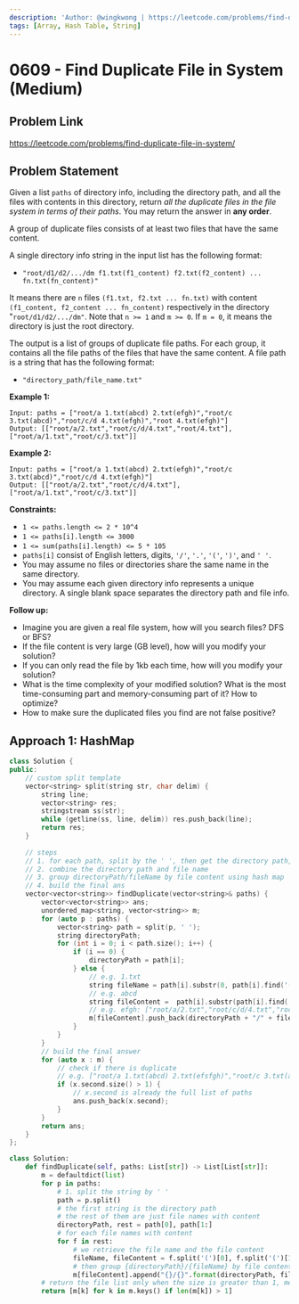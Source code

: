 ```yaml
---
description: 'Author: @wingkwong | https://leetcode.com/problems/find-duplicate-file-in-system/'
tags: [Array, Hash Table, String]
---
```


# 0609 - Find Duplicate File in System (Medium) 

## Problem Link

https://leetcode.com/problems/find-duplicate-file-in-system/

## Problem Statement

Given a list `paths` of directory info, including the directory path, and all the files with contents in this directory, return *all the duplicate files in the file system in terms of their paths*. You may return the answer in **any order**.

A group of duplicate files consists of at least two files that have the same content.

A single directory info string in the input list has the following format:

- `"root/d1/d2/.../dm f1.txt(f1_content) f2.txt(f2_content) ... fn.txt(fn_content)"`

It means there are `n` files `(f1.txt, f2.txt ... fn.txt)` with content `(f1_content, f2_content ... fn_content)` respectively in the directory "`root/d1/d2/.../dm"`. Note that `n >= 1` and `m >= 0`. If `m = 0`, it means the directory is just the root directory.

The output is a list of groups of duplicate file paths. For each group, it contains all the file paths of the files that have the same content. A file path is a string that has the following format:

- `"directory_path/file_name.txt"`

**Example 1:**

```
Input: paths = ["root/a 1.txt(abcd) 2.txt(efgh)","root/c 3.txt(abcd)","root/c/d 4.txt(efgh)","root 4.txt(efgh)"]
Output: [["root/a/2.txt","root/c/d/4.txt","root/4.txt"],["root/a/1.txt","root/c/3.txt"]]
```

**Example 2:**

```
Input: paths = ["root/a 1.txt(abcd) 2.txt(efgh)","root/c 3.txt(abcd)","root/c/d 4.txt(efgh)"]
Output: [["root/a/2.txt","root/c/d/4.txt"],["root/a/1.txt","root/c/3.txt"]]
```

**Constraints:**

- `1 <= paths.length <= 2 * 10^4`
- `1 <= paths[i].length <= 3000`
- `1 <= sum(paths[i].length) <= 5 * 105`
- `paths[i]` consist of English letters, digits, `'/'`, `'.'`, `'('`, `')'`, and `' '`.
- You may assume no files or directories share the same name in the same directory.
- You may assume each given directory info represents a unique directory. A single blank space separates the directory path and file info.

**Follow up:**

- Imagine you are given a real file system, how will you search files? DFS or BFS?
- If the file content is very large (GB level), how will you modify your solution?
- If you can only read the file by 1kb each time, how will you modify your solution?
- What is the time complexity of your modified solution? What is the most time-consuming part and memory-consuming part of it? How to optimize?
- How to make sure the duplicated files you find are not false positive?

## Approach 1: HashMap

<Tabs>
<TabItem value="cpp" label="C++">
<SolutionAuthor name="@wingkwong"/>

```cpp
class Solution {
public:
    // custom split template
    vector<string> split(string str, char delim) {
        string line;
        vector<string> res;
        stringstream ss(str);
        while (getline(ss, line, delim)) res.push_back(line);
        return res;
    }
    
    // steps
    // 1. for each path, split by the ' ', then get the directory path, file name and file content
    // 2. combine the directory path and file name
    // 3. group directoryPath/fileName by file content using hash map
    // 4. build the final ans 
    vector<vector<string>> findDuplicate(vector<string>& paths) {
        vector<vector<string>> ans;
        unordered_map<string, vector<string>> m;
        for (auto p : paths) {
            vector<string> path = split(p, ' ');
            string directoryPath;
            for (int i = 0; i < path.size(); i++) {
                if (i == 0) {
                    directoryPath = path[i];
                } else {
                    // e.g. 1.txt
                    string fileName = path[i].substr(0, path[i].find('('));
                    // e.g. abcd
                    string fileContent =  path[i].substr(path[i].find('(') + 1, path[i].find(')') - path[i].find('(') - 1);
                    // e.g. efgh: ["root/a/2.txt","root/c/d/4.txt","root/4.txt"]
                    m[fileContent].push_back(directoryPath + "/" + fileName);
                }
            }
        }
        // build the final answer
        for (auto x : m) {
            // check if there is duplicate
            // e.g. ["root/a 1.txt(abcd) 2.txt(efsfgh)","root/c 3.txt(abdfcd)","root/c/d 4.txt(efggdfh)"]
            if (x.second.size() > 1) {
                // x.second is already the full list of paths
                ans.push_back(x.second);    
            }
        }
        return ans;
    }
};
```

</TabItem>

<TabItem value="python" label="Python">
<SolutionAuthor name="@wingkwong"/>

```py
class Solution:
    def findDuplicate(self, paths: List[str]) -> List[List[str]]:
        m = defaultdict(list)
        for p in paths:
            # 1. split the string by ' '
            path = p.split()
            # the first string is the directory path
            # the rest of them are just file names with content
            directoryPath, rest = path[0], path[1:]
            # for each file names with content
            for f in rest:
                # we retrieve the file name and the file content
                fileName, fileContent = f.split('(')[0], f.split('(')[1][:-1]
                # then group {directoryPath}/{fileName} by file content
                m[fileContent].append("{}/{}".format(directoryPath, fileName))
        # return the file list only when the size is greater than 1, meaning they are duplicate files
        return [m[k] for k in m.keys() if len(m[k]) > 1]
```

</TabItem>

</Tabs>